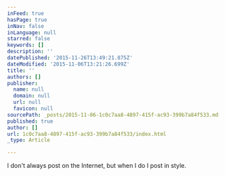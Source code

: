```yaml
---
inFeed: true
hasPage: true
inNav: false
inLanguage: null
starred: false
keywords: []
description: ''
datePublished: '2015-11-26T13:49:21.875Z'
dateModified: '2015-11-06T13:21:26.699Z'
title: ''
authors: []
publisher:
  name: null
  domain: null
  url: null
  favicon: null
sourcePath: _posts/2015-11-06-1c0c7aa8-4897-415f-ac93-399b7a84f533.md
published: true
author: []
url: 1c0c7aa8-4897-415f-ac93-399b7a84f533/index.html
_type: Article

---
```

I don't always post on the Internet, but when I do I post in style.